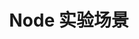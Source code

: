 ---
title: "Node 实验场景"
linkTitle: "Node 实验场景"
weight: 1
type: docs
description: > 
    kubernetes Node 相关的实验场景
---